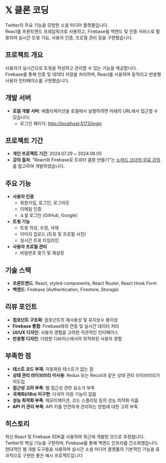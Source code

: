# 𝕏 클론 코딩

Twitter의 주요 기능을 모방한 소셜 미디어 플랫폼입니다.<br>
React를 프론트엔드 프레임워크로 사용하고, Firebase를 백엔드 및 인증 서비스로 활용하여 실시간 트윗 기능, 사용자 인증, 프로필 관리 등을 구현했습니다.

## 프로젝트 개요

사용자가 실시간으로 트윗을 작성하고 관리할 수 있는 기능을 제공합니다.<br>
Firebase를 통해 인증 및 데이터 저장을 처리하며, React를 사용하여 동적이고 반응형 사용자 인터페이스를 구현했습니다.

## 개발 서버

- **로컬 개발 서버**: 애플리케이션을 로컬에서 실행하려면 아래의 URL에서 접근할 수 있습니다:
  - 로그인 페이지: [http://localhost:5173/login](http://localhost:5173/login)

## 프로젝트 기간

- **개인 프로젝트 기간**: 2024.07.29 ~ 2024.08.05
- **강의 출처**: "React와 Firebase로 트위터 클론 만들기"는 [노마드 코더의 무료 강의](https://nomadcoders.co/nwitter)를 참고하여 개발하였습니다.

## 주요 기능

- **사용자 인증**
  - 회원가입, 로그인, 로그아웃
  - 이메일 인증
  - 소셜 로그인 (GitHub, Google)
- **트윗 기능**
  - 트윗 작성, 수정, 삭제
  - 이미지 업로드 (트윗 및 프로필 사진)
  - 실시간 트윗 타임라인
- **사용자 프로필 관리**
  - 비밀번호 찾기 및 재설정

## 기술 스택

- **프론트엔드**: React, styled-components, React Router, React Hook Form
- **백엔드**: Firebase (Authentication, Firestore, Storage)

## 리뷰 포인트

- **컴포넌트 구조화**: 컴포넌트의 재사용성 및 유지보수 용이성
- **Firebase 통합**: Firebase와의 연동 및 실시간 데이터 처리
- **UI/UX 디자인**: 사용자 경험을 고려한 직관적인 인터페이스
- **반응형 디자인**: 다양한 디바이스에서의 최적화된 사용자 경험

## 부족한 점
- **테스트 코드 부재**: 자동화된 테스트가 없는 점
- **상태 관리 라이브러리 미사용**: Redux 또는 Recoil과 같은 상태 관리 라이브러리가 미도입
- **접근성 고려 부족**: 웹 접근성 관련 요소가 부족
- **국제화(i18n) 미구현**: 다국어 지원 기능이 없음
- **성능 최적화 부족**: 메모이제이션, 코드 스플리팅 등의 성능 최적화 미흡
- **API 키 관리 부족**: API 키를 안전하게 관리하는 방법에 대한 고려 부족
  
## 히스토리
최신 React 및 Firebase SDK를 사용하여 최근에 개발된 것으로 추정됩니다.<br>
Twitter의 핵심 기능을 구현하며, Firebase를 통해 백엔드 인프라를 간소화했습니다.<br>
현대적인 웹 개발 도구들을 사용하여 실시간 소셜 미디어 플랫폼의 기본적인 기능을 효과적으로 구현한 좋은 예시 프로젝트입니다
